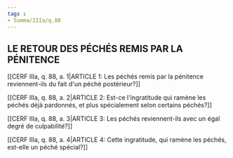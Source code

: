 ```yaml
---
tags : 
- Summa/IIIa/q.88
---
```


## LE RETOUR DES PÉCHÉS REMIS PAR LA PÉNITENCE

[[CERF IIIa, q. 88, a. 1|ARTICLE 1: Les péchés remis par la pénitence reviennent-ils du fait d'un péché postérieur?]]

[[CERF IIIa, q. 88, a. 2|ARTICLE 2: Est-ce l'ingratitude qui ramène les péchés déjà pardonnés, et plus spécialement selon certains péchés?]]

[[CERF IIIa, q. 88, a. 3|ARTICLE 3: Les péchés reviennent-ils avec un égal degré de culpabilité?]]

[[CERF IIIa, q. 88, a. 4|ARTICLE 4: Cette ingratitude, qui ramène les péchés, est-elle un péché spécial?]]

